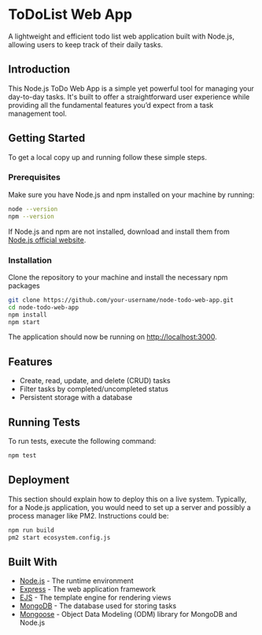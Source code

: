 # ToDoList Web App 

A lightweight and efficient todo list web application built with Node.js, allowing users to keep track of their daily tasks.

## Introduction

This Node.js ToDo Web App is a simple yet powerful tool for managing your day-to-day tasks. It's built to offer a straightforward user experience while providing all the fundamental features you’d expect from a task management tool.

## Getting Started

To get a local copy up and running follow these simple steps.

### Prerequisites

Make sure you have Node.js and npm installed on your machine by running:

```bash
node --version
npm --version
```

If Node.js and npm are not installed, download and install them from [Node.js official website](https://nodejs.org/).

### Installation

Clone the repository to your machine and install the necessary npm packages

```bash
git clone https://github.com/your-username/node-todo-web-app.git
cd node-todo-web-app
npm install
npm start
```

The application should now be running on [http://localhost:3000](http://localhost:3000).

## Features

- Create, read, update, and delete (CRUD) tasks
- Filter tasks by completed/uncompleted status
- Persistent storage with a database

## Running Tests

To run tests, execute the following command:

```bash
npm test
```

## Deployment

This section should explain how to deploy this on a live system. Typically, for a Node.js application, you would need to set up a server and possibly a process manager like PM2. Instructions could be:

```bash
npm run build
pm2 start ecosystem.config.js
```

## Built With

- [Node.js](https://nodejs.org/) - The runtime environment
- [Express](https://expressjs.com/) - The web application framework
- [EJS](https://ejs.co/) - The template engine for rendering views
- [MongoDB](https://www.mongodb.com/) - The database used for storing tasks
- [Mongoose](https://mongoosejs.com/) - Object Data Modeling (ODM) library for MongoDB and Node.js